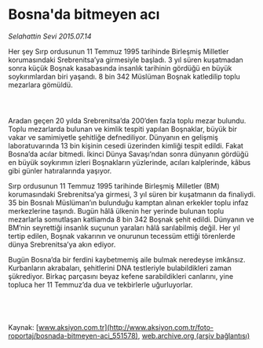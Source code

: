 # Bosna'da bitmeyen acı

*Selahattin Sevi 2015.07.14*

<div class="pNewsDetailMainContent" itemprop="articleBody">
 <p>
  Her şey Sırp ordusunun 11 Temmuz 1995 tarihinde Birleşmiş Milletler korumasındaki Srebrenitsa’ya girmesiyle başladı. 3 yıl süren kuşatmadan sonra küçük Boşnak kasabasında insanlık tarihinin gördüğü en büyük soykırımlardan biri yaşandı. 8 bin 342 Müslüman Boşnak katledilip toplu mezarlara gömüldü.
 </p>
 <p>
  <img alt="" src="http://web.archive.org/web/20150731123630im_/http://medya.aksiyon.com.tr//aksiyon/2015/07/14/569947.jpg "/>
 </p>
 <p>
  <img alt="" src="http://web.archive.org/web/20150731123630im_/http://medya.aksiyon.com.tr//aksiyon/2015/07/14/569948.jpg "/>
 </p>
 <p>
  <img alt="" src="http://web.archive.org/web/20150731123630im_/http://medya.aksiyon.com.tr//aksiyon/2015/07/14/569949.jpg "/>
 </p>
 <p>
  Aradan geçen 20 yılda Srebrenitsa’da 200’den fazla toplu mezar bulundu. Toplu mezarlarda bulunan ve kimlik tespiti yapılan Boşnaklar, büyük bir vakar ve samimiyetle şehitliğe defnediliyor. Dünyanın en gelişmiş laboratuvarında 13 bin kişinin cesedi üzerinden kimliği tespit edildi. Fakat Bosna’da acılar bitmedi. İkinci Dünya Savaşı’ndan sonra dünyanın gördüğü en büyük soykırımın izleri Boşnakların yüzlerinde, acıları kalplerinde, kâbus gibi günler hatıralarında yaşıyor.
 </p>
 <p>
  Sırp ordusunun 11 Temmuz 1995 tarihinde Birleşmiş Milletler (BM) korumasındaki Srebrenitsa’ya girmesi, 3 yıl süren bir kuşatmanın da finaliydi. 35 bin Bosnalı Müslüman’ın bulunduğu kamptan alınan erkekler toplu infaz merkezlerine taşındı. Bugün hâlâ ülkenin her yerinde bulunan toplu mezarlarla somutlaşan katliamda 8 bin 342 Boşnak şehit edildi. Dünyanın ve BM’nin seyrettiği insanlık suçunun yaraları hâlâ sarılabilmiş değil. Her yıl tertip edilen, Boşnak vakarının ve onurunun tecessüm ettiği törenlerde dünya Srebrenitsa’ya akın ediyor.
 </p>
 <p>
  Bugün Bosna’da bir ferdini kaybetmemiş aile bulmak neredeyse imkânsız. Kurbanların akrabaları, şehitlerini DNA testleriyle bulabildikleri zaman şükrediyor. Birkaç parçasını beyaz kefene sarabildikleri canlarını, yine topluca her 11 Temmuz’da dua ve tekbirlerle uğurluyorlar.
 </p>
 <p>
  <img alt="" src="http://web.archive.org/web/20150731123630im_/http://medya.aksiyon.com.tr//aksiyon/2015/07/14/569950.jpg "/>
 </p>
 <p>
  <img alt="" src="http://web.archive.org/web/20150731123630im_/http://medya.aksiyon.com.tr//aksiyon/2015/07/14/569951.jpg "/>
 </p>
 <p>
  <img alt="" src="http://web.archive.org/web/20150731123630im_/http://medya.aksiyon.com.tr//aksiyon/2015/07/14/569952.jpg "/>
 </p>
 <p>
  <img alt="" src="http://web.archive.org/web/20150731123630im_/http://medya.aksiyon.com.tr//aksiyon/2015/07/14/569953.jpg "/>
 </p>
</div>


Kaynak: [www.aksiyon.com.tr](http://www.aksiyon.com.tr/foto-roportaj/bosnada-bitmeyen-aci_551578), [web.archive.org (arşiv bağlantısı)](http://web.archive.org/web/20150731123630/http://www.aksiyon.com.tr/foto-roportaj/bosnada-bitmeyen-aci_551578)
